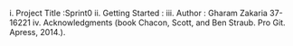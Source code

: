 i. Project Title :Sprint0
ii. Getting Started : 
iii. Author : Gharam Zakaria 37-16221
iv. Acknowledgments (book Chacon, Scott, and Ben Straub. Pro Git. Apress,
2014.).